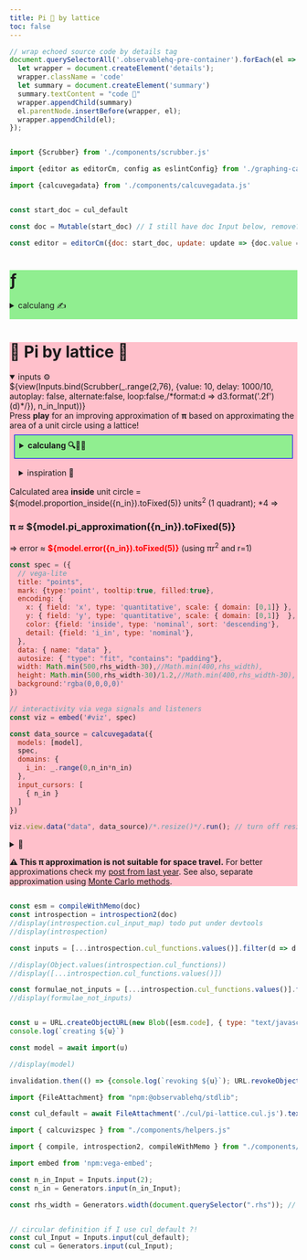 ```yaml
---
title: Pi 🥮 by lattice
toc: false
---
```


```js
// wrap echoed source code by details tag
document.querySelectorAll('.observablehq-pre-container').forEach(el => {
  let wrapper = document.createElement('details');
  wrapper.className = 'code'
  let summary = document.createElement('summary')
  summary.textContent = "code 👀"
  wrapper.appendChild(summary)
  el.parentNode.insertBefore(wrapper, el);
  wrapper.appendChild(el);
});
```

```js

import {Scrubber} from './components/scrubber.js'

import {editor as editorCm, config as eslintConfig} from './graphing-calcs/editor.bundle.js'

import {calcuvegadata} from './components/calcuvegadata.js'


const start_doc = cul_default

const doc = Mutable(start_doc) // I still have doc Input below, remove?

const editor = editorCm({doc: start_doc, update: update => {doc.value = update.state.doc.toString();}})
```

<div class="wrapper">
  <div class="lhs" style="background: lightgreen">
    <div class="grow">
    <h1>ƒ</h1>
    <!-- can I collapse things responsively? -->
    <details class="calculang"><summary class="calculang" style="margin-bottom:10px">calculang ✍️</summary>
    <span style="font-style: italic">editable and dangerous!</span> 🧙‍♂️⚠️
    ${display(editor.dom)}
    <details><summary>javascript ✨</summary>
    <span style="font-style: italic">generated from calculang</span> ⬆️
    ${view(Inputs.textarea({value:esm.code, rows:60, resize: true, disabled:true}))}
    </details>
    <details><summary>dev tools 🧰</summary>
    ${"todo"}
    ${display(Object.keys(introspection))}
    ${display(JSON.stringify([...introspection.cul_links]))}
    </details>
    </details>
    </div>
  </div>
  <div class="rhs" style="background: pink">
    <h1>🎨 Pi by lattice 🥮</h1>
    <div class="card">
    <details open><summary>inputs ⚙️</summary>
    ${view(Inputs.bind(Scrubber(_.range(2,76), {value: 10, delay: 1000/10, autoplay: false, alternate:false, loop:false,/*format:d => d3.format('.2f')(d)*/}), n_in_Input))}
    </details>
    </div>
  <span>Press <strong>play</strong> for an improving approximation of <strong>π</strong> based on approximating the area of a unit circle using a lattice!</span>
  <details style="background:lightgreen; padding: 0.5rem; margin: 0.5rem; border: 1px solid blue"><summary style="font-weight:bold">calculang 🔍💬🧮</summary>
  <span>This pi approximation is made with <a href="https://calculang.dev">calculang<a>, <span style="font-weight:bold">a language for calculations for transparency and certainty about numbers</span> 🔍💬🧮<br/>
  <p>On left/top, you can find and edit the formulas (but this is WIP and very dangerous).
  <p>Better to find the source code <a href="https://github.com/declann/calculang-develop-with-framework/">on GitHub</a> and PRs are welcome.</p>
  </details>
  <details style="padding: 0.5rem; margin: 0.5rem"><summary style="">inspiration 🧙</summary><p><a href="https://www.geogebra.org/m/kwty4hsz">A Geogebra example</a> I found linked in the <a href="https://www.geogebra.org/u/kmhkmh">wikipedia article for Pi</a>. I replicate this approach/numbers.</p>
  <p>Given this is similar but simpler than the <a href="https://observablehq.com/@declann/monte-carlo-pi?collection=@declann/calculang">Monte Carlo Pi</a> approximation I reproduced last year, I'm not sure why this approach isn't more common.</p>
  </details>
</span>
<span>Calculated area <strong>inside</strong> unit circle = ${model.proportion_inside({n_in}).toFixed(5)} units<sup>2</sup> (1 quadrant); *4 ⇒</span>
<h3>π ≈ ${model.pi_approximation({n_in}).toFixed(5)}</h3>
<span>⇒ error ≈ <span style="font-weight:bold;color:red">${model.error({n_in}).toFixed(5)}</span></span>
<span>(using πr<sup>2</sup> and r=1)</span>
  <div class="card" id="viz"></div>

```js echo
const spec = ({
  // vega-lite
  title: "points",
  mark: {type:'point', tooltip:true, filled:true},
  encoding: {
    x: { field: 'x', type: 'quantitative', scale: { domain: [0,1]} },
    y: { field: 'y', type: 'quantitative', scale: { domain: [0,1]}  },
    color: {field: 'inside', type: 'nominal', sort: 'descending'},
    detail: {field: 'i_in', type: 'nominal'},
  },
  data: { name: "data" },
  autosize: { "type": "fit", "contains": "padding"},
  width: Math.min(500,rhs_width-30),//Math.min(400,rhs_width),
  height: Math.min(500,rhs_width-30)/1.2,//Math.min(400,rhs_width-30),
  background:'rgba(0,0,0,0)'
})

// interactivity via vega signals and listeners
const viz = embed('#viz', spec)
```

```js echo
const data_source = calcuvegadata({
  models: [model],
  spec,
  domains: {
    i_in: _.range(0,n_in*n_in)
  },
  input_cursors: [
    { n_in }
  ]
})
```

```js echo
viz.view.data("data", data_source)/*.resize()*/.run(); // turn off resize
```

<details><summary>📜</summary>

```js echo
const pis = [5, 10, 20,30,50,55,60,65,70,75]
  .map(n_in => ({n_in, pi_approximation: model.pi_approximation({ n_in}), proportion_inside: model.proportion_inside({ n_in}), error: model.error({ n_in})}))

display(Inputs.table(pis, {sort: 'n_in', reverse: true, format: { pi_approximation: d3.format(',.10f'), error: d3.format(',.4f') }}))
```

</details>

  <p><strong>⚠️ This π approximation is not suitable for space travel.</strong> For better approximations check my <a href="https://observablehq.com/@declann/its-pi-day">post from last year</a>. See also, separate approximation using <a href="https://observablehq.com/@declann/monte-carlo-pi?collection=@declann/calculang">Monte Carlo methods</a>.</p>
</div>
</div>

```js

const esm = compileWithMemo(doc)
const introspection = introspection2(doc)
//display(introspection.cul_input_map) todo put under devtools
//display(introspection)

const inputs = [...introspection.cul_functions.values()].filter(d => d.reason == 'input definition').map(d => d.name).sort()

//display(Object.values(introspection.cul_functions))
//display([...introspection.cul_functions.values()])

const formulae_not_inputs = [...introspection.cul_functions.values()].filter(d => d.reason == 'definition' && inputs.indexOf(d.name+'_in') == -1).map(d => d.name)
//display(formulae_not_inputs)


const u = URL.createObjectURL(new Blob([esm.code], { type: "text/javascript" }))
console.log(`creating ${u}`)

const model = await import(u)

//display(model)

invalidation.then(() => {console.log(`revoking ${u}`); URL.revokeObjectURL(u)});

```


```js
import {FileAttachment} from "npm:@observablehq/stdlib";

const cul_default = await FileAttachment('./cul/pi-lattice.cul.js').text()

import { calcuvizspec } from "./components/helpers.js"

import { compile, introspection2, compileWithMemo } from "./components/mini-calculang.js"
```


```js
import embed from 'npm:vega-embed';

const n_in_Input = Inputs.input(2);
const n_in = Generators.input(n_in_Input);

const rhs_width = Generators.width(document.querySelector(".rhs")); // keep as a generator for reactivity


// circular definition if I use cul_default ?!
const cul_Input = Inputs.input(cul_default);
const cul = Generators.input(cul_Input);

```
